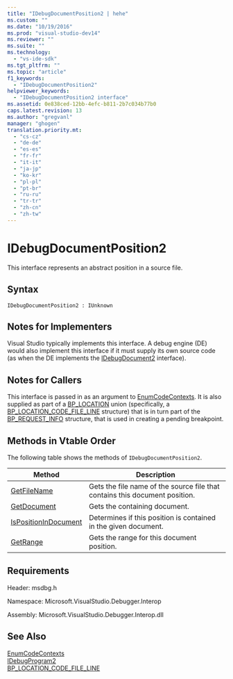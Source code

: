 ```yaml
---
title: "IDebugDocumentPosition2 | hehe"
ms.custom: ""
ms.date: "10/19/2016"
ms.prod: "visual-studio-dev14"
ms.reviewer: ""
ms.suite: ""
ms.technology: 
  - "vs-ide-sdk"
ms.tgt_pltfrm: ""
ms.topic: "article"
f1_keywords: 
  - "IDebugDocumentPosition2"
helpviewer_keywords: 
  - "IDebugDocumentPosition2 interface"
ms.assetid: 0e838ced-12bb-4efc-b811-2b7c034b77b0
caps.latest.revision: 13
ms.author: "gregvanl"
manager: "ghogen"
translation.priority.mt: 
  - "cs-cz"
  - "de-de"
  - "es-es"
  - "fr-fr"
  - "it-it"
  - "ja-jp"
  - "ko-kr"
  - "pl-pl"
  - "pt-br"
  - "ru-ru"
  - "tr-tr"
  - "zh-cn"
  - "zh-tw"
---
```

# IDebugDocumentPosition2
This interface represents an abstract position in a source file.  
  
## Syntax  
  
```  
IDebugDocumentPosition2 : IUnknown  
```  
  
## Notes for Implementers  
 Visual Studio typically implements this interface. A debug engine (DE) would also implement this interface if it must supply its own source code (as when the DE implements the [IDebugDocument2](../extensibility-debugger-reference/idebugdocument2.md) interface).  
  
## Notes for Callers  
 This interface is passed in as an argument to [EnumCodeContexts](../extensibility-debugger-reference/idebugprogram2--enumcodecontexts.md). It is also supplied as part of a [BP_LOCATION](../extensibility-debugger-reference/bp_location.md) union (specifically, a [BP_LOCATION_CODE_FILE_LINE](../extensibility-debugger-reference/bp_location_code_file_line.md) structure) that is in turn part of the [BP_REQUEST_INFO](../extensibility-debugger-reference/bp_request_info.md) structure, that is used in creating a pending breakpoint.  
  
## Methods in Vtable Order  
 The following table shows the methods of `IDebugDocumentPosition2`.  
  
|Method|Description|  
|------------|-----------------|  
|[GetFileName](../extensibility-debugger-reference/idebugdocumentposition2--getfilename.md)|Gets the file name of the source file that contains this document position.|  
|[GetDocument](../extensibility-debugger-reference/idebugdocumentposition2--getdocument.md)|Gets the containing document.|  
|[IsPositionInDocument](../extensibility-debugger-reference/idebugdocumentposition2--ispositionindocument.md)|Determines if this position is contained in the given document.|  
|[GetRange](../extensibility-debugger-reference/idebugdocumentposition2--getrange.md)|Gets the range for this document position.|  
  
## Requirements  
 Header: msdbg.h  
  
 Namespace: Microsoft.VisualStudio.Debugger.Interop  
  
 Assembly: Microsoft.VisualStudio.Debugger.Interop.dll  
  
## See Also  
 [EnumCodeContexts](../extensibility-debugger-reference/idebugprogram2--enumcodecontexts.md)   
 [IDebugProgram2](../extensibility-debugger-reference/idebugprogram2.md)   
 [BP_LOCATION_CODE_FILE_LINE](../extensibility-debugger-reference/bp_location_code_file_line.md)